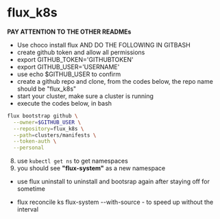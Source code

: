 # flux_k8s
**PAY ATTENTION TO THE OTHER READMEs**

- Use choco install flux AND DO THE FOLLOWING IN GITBASH
- create github token and allow all permissions
- export GITHUB_TOKEN='GITHUBTOKEN'
- export GITHUB_USER='USERNAME'
- use echo $GITHUB_USER to confirm
- create a github repo and clone, from the codes below, the repo name should be "flux_k8s"
- start your cluster, make sure a cluster is running
- execute the codes below, in bash
```bash
flux bootstrap github \
  --owner=$GITHUB_USER \
  --repository=flux_k8s \
  --path=clusters/manifests \
  --token-auth \
  --personal
```

8. use `kubectl get ns` to get namespaces
9. you should see **"flux-system"** as a new namespace

- use flux uninstall to uninstall and bootsrap again after staying off for sometime


- flux reconcile ks flux-system --with-source - to speed up without the interval